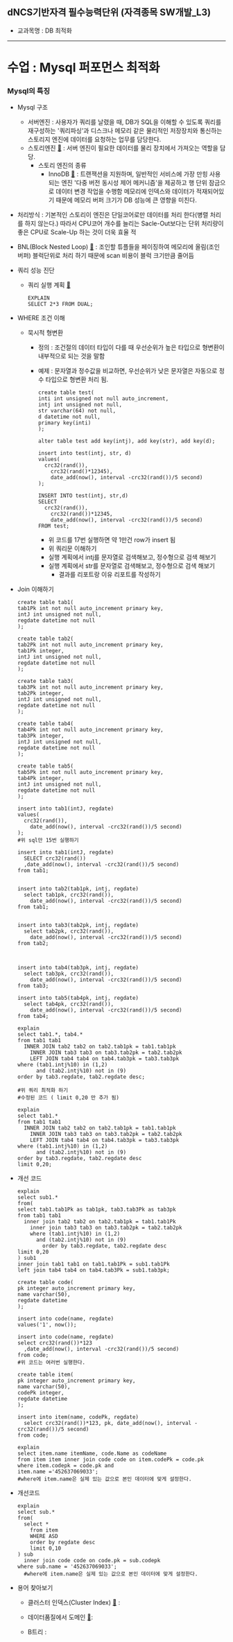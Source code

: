 ## dNCS기반자격 필수능력단위 (자격종목 SW개발_L3)
* 교과목명 : DB 최적화

--------

# 수업 : Mysql 퍼포먼스 최적화

### Mysql의 특징
* Mysql 구조
  * 서버엔진 : 사용자가 쿼리를 날렸을 때, DB가 SQL을 이해할 수 있도록 쿼리를 재구성하는 '쿼리파싱'과 디스크나 메모리 같은 물리적인 저장장치와 통신하는 스토리지 엔진에 데이터를 요청하는 업무를 담당한다.
  * 스토리엔진 [&#128209;](http://12bme.tistory.com/72) : 서버 엔진이 필요한 데이터를 물리 장치에서 가져오는 역할을 담당.
    * 스토리 엔진의 종류
      * InnoDB [&#128209;](http://www.mysqlkorea.com/gnuboard4/bbs/board.php?bo_table=community_03&wr_id=1702) : 트랜잭션을 지원하며, 일반적인 서비스에 가장 만힝 사용되는 엔진 '다중 버전 동시성 제어 메커니즘'을 제공하고 행 단위 잠금으로 데이터 변경 작업을 수행함 메모리에 인덱스와 데이터가 적재되어있기 때문에 메모리 버퍼 크기가 DB 성능에 큰 영향을 미친다.

* 처리방식 : 기본적인 스토리이 엔진은 단일코어로만 데이터를 처리 한다(병렬 처리를 하지 않는다.) 따라서 CPU코어 개수를 늘리는 Sacle-Out보다는 단위 처리량이 좋은  CPU로 Scale-Up 하는 것이 더욱 효율 적

* BNL(Block Nested Loop) [&#128209;](http://blog.naver.com/PostView.nhn?blogId=parkjy76&logNo=221069454499&categoryNo=14&parentCategoryNo=0&viewDate=&currentPage=1&postListTopCurrentPage=1&from=postView) : 조인할 튜플들을 페이징하여 메모리에 올림(조인 버퍼) 블럭단위로 처리 하기 때문에 scan 비용이 블럭 크기만큼 줄어듬

* 쿼리 성능 진단

  * 쿼리 실행 계획 [&#128209;](http://multifrontgarden.tistory.com/149)

    ~~~mysql
    EXPLAIN
    SELECT 2*3 FROM DUAL;
    ~~~

* WHERE 조건 이해

  * 묵시적 형변환

    * 정의 : 조건절의 데이터 타입이 다를 때 우선순위가 높은 타입으로 형변환이 내부적으로 되는 것을 말함

    * 예제 : 문자열과 정수값을 비교하면, 우선순위가 낮은 문자열은 자동으로 정수 타입으로 형변환 처리 됨.

      ~~~mysql
      create table test(
      inti int unsigned not null auto_increment,
      intj int unsigned not null,
      str varchar(64) not null,
      d datetime not null,
      primary key(inti)
      );
      
      alter table test add key(intj), add key(str), add key(d);
      
      insert into test(intj, str, d)
      values(
      	crc32(rand()),
          crc32(rand()*12345),
          date_add(now(), interval -crc32(rand())/5 second)
      );
      
      INSERT INTO test(intj, str,d)
      SELECT
      	crc32(rand()),
          crc32(rand())*12345,
          date_add(now(), interval -crc32(rand())/5 second)
      FROM test;
      ~~~



      * 위 코드를 17번 실행하면 약 1만건 row가 insert 됨
      * 위 쿼리문 이해하기
      * 실행 계획에서 intj를 문자열로 검색해보고, 정수형으로 검색 해보기
      * 실행 계획에서 str를 문자열로 검색해보고, 정수형으로 검색 해보기
        * 결과를 리포트랑 이유 리포트를 작성하기

* Join 이해하기

  ~~~mysql
  create table tab1(
  tab1Pk int not null auto_increment primary key,
  intJ int unsigned not null,
  regdate datetime not null
  );
  
  create table tab2(
  tab2Pk int not null auto_increment primary key,
  tab1Pk integer, 
  intJ int unsigned not null,
  regdate datetime not null
  );
  
  create table tab3(
  tab3Pk int not null auto_increment primary key,
  tab2Pk integer, 
  intJ int unsigned not null,
  regdate datetime not null
  );
  
  create table tab4(
  tab4Pk int not null auto_increment primary key,
  tab3Pk integer, 
  intJ int unsigned not null,
  regdate datetime not null
  );
  
  create table tab5(
  tab5Pk int not null auto_increment primary key,
  tab4Pk integer, 
  intJ int unsigned not null,
  regdate datetime not null
  );
  
  insert into tab1(intJ, regdate)
  values(
  	crc32(rand()),
      date_add(now(), interval -crc32(rand())/5 second)
  );
  #위 sql만 15번 실행하기
  
  insert into tab1(intJ, regdate)
  	SELECT crc32(rand())
  	,date_add(now(), interval -crc32(rand())/5 second)
  from tab1;
  
  
  insert into tab2(tab1pk, intj, regdate)
  	select tab1pk, crc32(rand()),
      date_add(now(), interval -crc32(rand())/5 second)
  from tab1;
  
  
  insert into tab3(tab2pk, intj, regdate)
  	select tab2pk, crc32(rand()),
      date_add(now(), interval -crc32(rand())/5 second)
  from tab2;
  
  
  
  insert into tab4(tab3pk, intj, regdate)
  	select tab3pk, crc32(rand()),
      date_add(now(), interval -crc32(rand())/5 second)
  from tab3;
  
  insert into tab5(tab4pk, intj, regdate)
  	select tab4pk, crc32(rand()),
      date_add(now(), interval -crc32(rand())/5 second)
  from tab4;
  ~~~

  ~~~mysql
  explain
  select tab1.*, tab4.*
  from tab1 tab1
  	INNER JOIN tab2 tab2 on tab2.tab1pk = tab1.tab1pk
      INNER JOIN tab3 tab3 on tab3.tab2pk = tab2.tab2pk
      LEFT JOIN tab4 tab4 on tab4.tab3pk = tab3.tab3pk
  where (tab1.intj%10) in (1,2)
  		and (tab2.intj%10) not in (9)
  order by tab3.regdate, tab2.regdate desc;
  
  #위 쿼리 최적화 하기
  #수정된 코드 ( limit 0,20 만 추가 됨)
  
  explain
  select tab1.*
  from tab1 tab1
  	INNER JOIN tab2 tab2 on tab2.tab1pk = tab1.tab1pk
      INNER JOIN tab3 tab3 on tab3.tab2pk = tab2.tab2pk
      LEFT JOIN tab4 tab4 on tab4.tab3pk = tab3.tab3pk
  where (tab1.intj%10) in (1,2)
  		and (tab2.intj%10) not in (9)
  order by tab3.regdate, tab2.regdate desc
  limit 0,20;
  ~~~

* 개선 코드

  ~~~mysql
  explain
  select sub1.*
  from(
  select tab1.tab1Pk as tab1pk, tab3.tab3Pk as tab3pk
  from tab1 tab1
  	inner join tab2 tab2 on tab2.tab1pk = tab1.tab1Pk
      inner join tab3 tab3 on tab3.tab2pk = tab2.tab2pk
      where (tab1.intj%10) in (1,2)
  		and (tab2.intj%10) not in (9)
          order by tab3.regdate, tab2.regdate desc
  limit 0,20
  ) sub1
  inner join tab1 tab1 on tab1.tab1Pk = sub1.tab1Pk
  left join tab4 tab4 on tab4.tab3Pk = sub1.tab3pk;
  ~~~



  ~~~mysql
  create table code(
  pk integer auto_increment primary key,
  name varchar(50),
  regdate datetime
  );
  
  insert into code(name, regdate)
  values('1', now());
  
  insert into code(name, regdate)
  select crc32(rand())*123
  	,date_add(now(), interval -crc32(rand())/5 second)
  from code;
  #위 코드는 여러번 실행한다.
  
  create table item(
  pk integer auto_increment primary key,
  name varchar(50),
  codePk integer,
  regdate datetime
  );
  
  insert into item(name, codePk, regdate)
  	select crc32(rand())*123, pk, date_add(now(), interval -crc32(rand())/5 second)
  from code;
  
  explain
  select item.name itemName, code.Name as codeName
  from item item inner join code code on item.codePk = code.pk
  where item.codepk = code.pk and
  item.name ='452637069033';
  #where에 item.name은 실제 있는 값으로 본인 데이터에 맞게 설정한다.
  ~~~

* 개선코드

  ~~~mysql
  explain
  select sub.*
  from(
  	select *
      from item
      WHERE ASD
      order by regdate desc
      limit 0,10
  ) sub
  	inner join code code on code.pk = sub.codepk
  where sub.name = '452637069033';
    #where에 item.name은 실제 있는 값으로 본인 데이터에 맞게 설정한다.
  ~~~

* 용어 찾아보기

  * 클러스터 인덱스(Cluster Index)  [&#128209;](http://mee2ro.tistory.com/2)  : 

  * 데이터품질에서 도메인  [:bookmark_tabs:](http://blog.naver.com/PostView.nhn?blogId=new_magma&logNo=20038148095):
  * B트리 :







